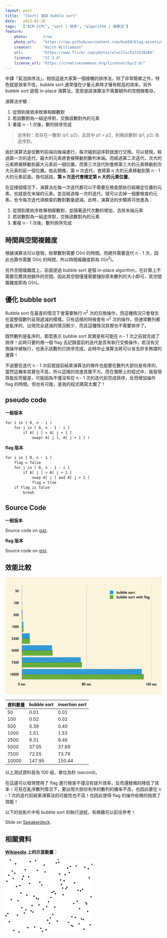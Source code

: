 ```yaml
---
layout: post
title:  "[Sort] 淺談 bubble sort"
date:   2013-02-28
tags:   ["ACM-ICPC", "sort | 排序", "algorithm | 演算法"]
feature:
    photo:       true
    photo_url:   "https://raw.githubusercontent.com/KuoE0/blog-assets/master/feature-photos/2013-02-28-sort-about-bubble-sort.jpg"
    creator:     "Keith Williamson"
    url:         "https://www.flickr.com/photos/elwillo/5172528284"
    license:     "CC 2.0"
    license_url: "https://creativecommons.org/licenses/by/2.0/"
---
```


中譯「氣泡排序法」，相信這是大家第一個接觸的排序法，除了非常簡單之外，特色就是效率不佳，bubble sort 通常僅在少量元素時才擁有較高的效率。另外 bubble sort 是個 in-place 演算法，意思是該演算法不需要額外的空間做暫存。

演算法步驟：

1. 從頭到尾依序枚舉相鄰數對
2. 若該數對為一組逆序對，交換該數對內的元素
3. 重複 n - 1 次後，數列排序完成

> 逆序對：若存在一數對 (p1, p2)，且其中 p1 > p2，則稱該數對 (p1, p2) 為逆序對。

由於演算法是從數列前端向後端進行，每次碰到逆序對就進行交換。可以發現，經過第一次的迭代，最大的元素將會被移動到數列末端。而經過第二次迭代，次大的元素將被移動到最大元素前一個位置。而第三次迭代則會將第三大的元素移動到次大元素的前一個位置。依此類推，第 n 次迭代，會將第 n 大的元素移動到第 n - 1 大的元素前面。換句話說，**第 n 次迭代會確定第 n 大的元素位置**。

在這樣個情況下，演算法在每一次迭代都可以不需要在檢查那些已經確定位置的元素，也就是在末端的元素。並且經過每一次的迭代，就可以去掉一個要檢查的元素，也令每次迭代須檢查的數對數量遞減。此時，演算法的步驟將可改進為：

1. 從頭到尾依序枚舉相鄰數對，並隨著迭代次數的增加，去除末端元素
2. 若該數對為一組逆序對，交換該數對內的元素
3. 重複 n - 1 次後，數列排序完成

## 時間與空間複雜度

根據演算法可以發現，枚舉數對需要 O(*n*) 的時間。而總共需要迭代 n - 1 次，因此也算作需要 O(*n*) 的時間，所以時間複雜度即為 O(*n*<sup>2</sup>)。

另外空間複雜度上，前面提過 bubble sort 是個 in-place algorithm，在計算上不需要花費其他額外的空間。因此其空間僅僅需要儲存原本數列的大小即可，其空間複雜度即為 O(*n*)。

## 優化 bubble sort

Bubble sort 在最差的情況下會需要執行 n<sup>2</sup> 次的交換操作，而這種情況只會發生在當整個數列呈現遞減的模樣。只有這樣的時候會有 n<sup>2</sup> 次的操作，但通常數列都是亂序的，出現完全遞減的情況較少，而且這種情況其實也不需要排序了。

既然數列是亂序的，那麼表示 bubble sort 其實是有可能在 n - 1 次之前就完成了排序！此時只要利用一個 flag 去記錄當前的迭代是否有執行交換操作，若沒有交換操作被執行，也表示該數列已排序完成，此時中止演算法將可以省去許多無謂的運算！

不過要在迭代 n - 1 次前就提前結束演算法的條件也是要在數列大部份是有序的，當然這機率其實也不高，所以這樣的改進其實不大。而在實際上的程式中，我發現效能反而變差，可能因為不僅沒有在 n - 1 次的迭代前完成排序，反而增加操作 flag 的時間。但也有可能，是我的程式碼寫太爛了！

## pseudo code

**一般版本**

```
for i in [ 0, n - 1 )
    for j in [ 0, n - 1 - i ]
        if A[ j ] > A[ j + 1 ]
            swap( A[ j ], A[ j + 1 ] )
```
                
**flag 版本**

```
for i in [ 0, n - 1 )
    flag = false
    for j in [ 0, n - 1 - i ]
        if A[ j ] > A[ j + 1 ]
            swap A[ j ] and A[ j + 1 ]
            flag = true
    if flag is false
        break
```
            

## Source Code

**一般版本**

<script src="https://gist.github.com/KuoE0/5051092.js?file=bubbleSort.cpp"></script>

Source code on [gist](https://gist.github.com/KuoE0/5051092?file=bubbleSort.cpp).

**flag 版本**

<script src="https://gist.github.com/KuoE0/5051092.js?file=bubbleSort-flag.cpp"></script>

Source code on [gist](https://gist.github.com/KuoE0/5051092?file=bubbleSort-flag.cpp).

## 效能比較

![compare](https://raw.githubusercontent.com/KuoE0/blog-assets/master/content-photos/2013-02-28-sort-about-bubble-sort-1.jpg)

| 資料數量 | bubble sort | insertion sort |
| --- | --- | --- |
| 50 | 0.01 | 0.01 |
| 100 | 0.02 | 0.02 |
| 500 | 0.39 | 0.40 |
| 1000 | 1.51 | 1.53 |
| 2500 | 9.31 | 9.46 |
| 5000 | 37.05 | 37.69 |
| 7500 | 72.55 | 73.79 |
| 10000 | 147.95 | 150.44 |

以上測試資料皆為 100 組，單位為秒 (second)。

在這邊可以發現使用了 flag 進行檢查不僅沒有提升效率，反而還輕微的降低了效率！可見在亂序數列情況下，要出現大部份有序的數列的機率不高，也因此要在 n - 1 次的迭代前結束演算法的可能性也不高！也因此使得 flag 的操作些微的拖累了效能！

以下的投影片中有 bubble sort 的執行過程，有興趣可以前往參考！

<script async class="speakerdeck-embed" data-id="6abcbcc066bb0130d5d922000aa60c83" data-ratio="1.33333333333333" src="//speakerdeck.com/assets/embed.js"></script>

Slide on [Speakerdeck](https://speakerdeck.com/kuoe0/bubble-sort).

## 相關資料

**[Wikipedia](http://zh.wikipedia.org/wiki/%E5%86%92%E6%B3%A1%E6%8E%92%E5%BA%8F) 上的示意動畫：**

![bubble sort](https://raw.githubusercontent.com/KuoE0/blog-assets/master/content-photos/2013-02-28-sort-about-bubble-sort-1.gif)
